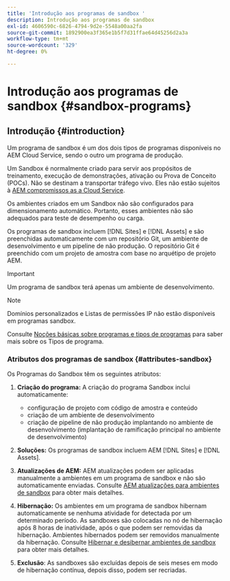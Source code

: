 ```yaml
---
title: 'Introdução aos programas de sandbox '
description: Introdução aos programas de sandbox
exl-id: 4606590c-6826-4794-9d2e-5548a00aa2fa
source-git-commit: 1892900ea3f365e1b5f7d31ffae64d45256d2a3a
workflow-type: tm+mt
source-wordcount: '329'
ht-degree: 0%

---
```


# Introdução aos programas de sandbox {#sandbox-programs}

## Introdução {#introduction}

Um programa de sandbox é um dos dois tipos de programas disponíveis no AEM Cloud Service, sendo o outro um programa de produção.

Um Sandbox é normalmente criado para servir aos propósitos de treinamento, execução de demonstrações, ativação ou Prova de Conceito (POCs). Não se destinam a transportar tráfego vivo. Eles não estão sujeitos à [AEM compromissos as a Cloud Service](https://www.adobe.com/legal/service-commitments.html).

Os ambientes criados em um Sandbox não são configurados para dimensionamento automático. Portanto, esses ambientes não são adequados para teste de desempenho ou carga.

Os programas de sandbox incluem [!DNL Sites] e [!DNL Assets] e são preenchidas automaticamente com um repositório Git, um ambiente de desenvolvimento e um pipeline de não produção.  O repositório Git é preenchido com um projeto de amostra com base no arquétipo de projeto AEM.

>[!IMPORTANT]
>Um programa de sandbox terá apenas um ambiente de desenvolvimento.

>[!NOTE]
>Domínios personalizados e Listas de permissões IP não estão disponíveis em programas sandbox.

Consulte [Noções básicas sobre programas e tipos de programas](https://experienceleague.adobe.com/docs/experience-manager-cloud-service/implementing/using-cloud-manager/understand-program-types.html?lang=en) para saber mais sobre os Tipos de programa.

### Atributos dos programas de sandbox {#attributes-sandbox}

Os Programas do Sandbox têm os seguintes atributos:

1. **Criação do programa:** A criação do programa Sandbox inclui automaticamente:
   * configuração de projeto com código de amostra e conteúdo
   * criação de um ambiente de desenvolvimento
   * criação de pipeline de não produção implantando no ambiente de desenvolvimento (implantação de ramificação principal no ambiente de desenvolvimento)

1. **Soluções:** Os programas de sandbox incluem AEM [!DNL Sites] e [!DNL Assets].

1. **Atualizações de AEM:** AEM atualizações podem ser aplicadas manualmente a ambientes em um programa de sandbox e não são automaticamente enviadas.
Consulte [AEM atualizações para ambientes de sandbox](/help/implementing/cloud-manager/getting-access-to-aem-in-cloud/hibernating-de-hibernating-sandbox-environments.md#aem-updates-sandbox) para obter mais detalhes.

1. **Hibernação:** Os ambientes em um programa de sandbox hibernam automaticamente se nenhuma atividade for detectada por um determinado período. As sandboxes são colocadas no nó de hibernação após 8 horas de inatividade, após o que podem ser removidas da hibernação. Ambientes hibernados podem ser removidos manualmente da hibernação.
Consulte [Hibernar e desibernar ambientes de sandbox](/help/implementing/cloud-manager/getting-access-to-aem-in-cloud/hibernating-de-hibernating-sandbox-environments.md) para obter mais detalhes.

1. **Exclusão**: As sandboxes são excluídas depois de seis meses em modo de hibernação contínua, depois disso, podem ser recriadas.

